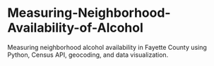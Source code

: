 # Measuring-Neighborhood-Availability-of-Alcohol
Measuring neighborhood alcohol availability in Fayette County using Python, Census API, geocoding, and data visualization.
